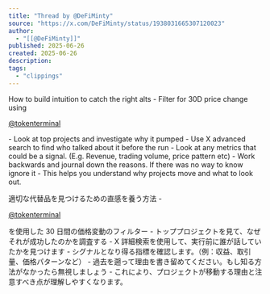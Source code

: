 ```yaml
---
title: "Thread by @DeFiMinty"
source: "https://x.com/DeFiMinty/status/1938031665307120023"
author:
  - "[[@DeFiMinty]]"
published: 2025-06-26
created: 2025-06-26
description:
tags:
  - "clippings"
---
```

How to build intuition to catch the right alts - Filter for 30D price change using

[@tokenterminal](https://x.com/tokenterminal)

\- Look at top projects and investigate why it pumped - Use X advanced search to find who talked about it before the run - Look at any metrics that could be a signal. (E.g. Revenue, trading volume, price pattern etc) - Work backwards and journal down the reasons. If there was no way to know ignore it - This helps you understand why projects move and what to look out.


適切な代替品を見つけるための直感を養う方法 -

[@tokenterminal](https://x.com/tokenterminal)

を使用した 30 日間の価格変動のフィルター - トッププロジェクトを見て、なぜそれが成功したのかを調査する - X 詳細検索を使用して、実行前に誰が話していたかを見つけます - シグナルとなり得る指標を確認します。（例：収益、取引量、価格パターンなど） - 過去を遡って理由を書き留めてください。もし知る方法がなかったら無視しましょう - これにより、プロジェクトが移動する理由と注意すべき点が理解しやすくなります。